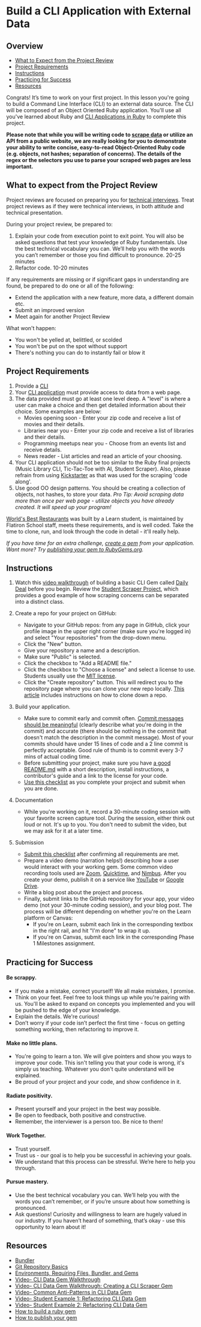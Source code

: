 # Build a CLI Application with External Data

## Overview

- [What to Expect from the Project Review](#expectations)
- [Project Requirements](#requirements)
- [Instructions](#instructions)
- [Practicing for Success](#success)
- [Resources](#resources)

Congrats! It’s time to work on your first project. In this lesson you're going to build a Command Line Interface (CLI) to an external data source. The CLI will be composed of an Object Oriented Ruby application. You'll use all you've learned about Ruby and [CLI Applications in Ruby](https://github.com/learn-co-curriculum/ruby-cli-applications-readme) to complete this project.

**Please note that while you will be writing code to [scrape data](https://github.com/learn-co-curriculum/scraping-reading) or utilize an API from a public website, we are really looking for you to demonstrate your ability to write concise, easy-to-read Object-Oriented Ruby code (e.g. objects, not hashes; separation of concerns). The details of the regex or the selectors you use to parse your scraped web pages are less important.**

## <a id="expectations">What to expect from the Project Review</a>

Project reviews are focused on preparing you for [technical interviews](https://www.brightnetwork.co.uk/career-path-guides/technology-it-software-development/five-ways-stand-out-your-technology/what-expect-technical-interview/). Treat project reviews as if they were technical interviews, in both attitude and technical presentation.

During your project review, be prepared to:

1. Explain your code from execution point to exit point. You will also be asked questions that test your knowledge of Ruby fundamentals. Use the best technical vocabulary you can. We’ll help you with the words you can’t remember or those you find difficult to pronounce. 20-25 minutes
2. Refactor code. 10-20 minutes

If any requirements are missing or if significant gaps in understanding are found, be prepared to do one or all of the following:

- Extend the application with a new feature, more data, a different domain etc.
- Submit an improved version
- Meet again for another Project Review

What won't happen:

- You won't be yelled at, belittled, or scolded
- You won't be put on the spot without support
- There's nothing you can do to instantly fail or blow it

## <a id="requirements">Project Requirements</a>

1. Provide a [CLI](https://github.com/learn-co-curriculum/cli-interfaces-readme#program-loop)
2. Your [CLI application](https://github.com/learn-co-curriculum/ruby-cli-applications-readme) must provide access to data from a web page.
3. The data provided must go at least one level deep. A "level" is where a user can make a choice and then get detailed information about their choice. Some examples are below:
    - Movies opening soon - Enter your zip code and receive a list of movies and their details.
    - Libraries near you -  Enter your zip code and receive a list of libraries and their details.
    - Programming meetups near you - Choose from an events list and receive details.
    - News reader - List articles and read an article of your choosing.
4. Your CLI application should not be too similar to the Ruby final projects (Music Library CLI, Tic-Tac-Toe with AI, Student Scraper). Also, please refrain from using [Kickstarter](https://github.com/learn-co-curriculum/scraping-kickstarter) as that was used for the scraping 'code along'.
5. Use good OO design patterns. You should be creating a collection of objects, not hashes, to store your data. *Pro Tip: Avoid scraping data more than once per web page - utilize objects you have already created. It will speed up your program!*

[World's Best Restaurants](https://github.com/cjbrock/worlds-best-restaurants-cli-gem) was built by a Learn student, is maintained by Flatiron School staff, meets these requirements, and is well coded. Take the time to clone, run, and look through the code in detail - it'll really help.

*If you have time for an extra challenge, [create a gem](https://guides.rubygems.org/make-your-own-gem/) from your application. Want more? Try [publishing your gem to RubyGems.org](https://guides.rubygems.org/publishing/).*

## <a id="instructions">Instructions</a>

1. Watch this [video walkthrough](https://www.youtube.com/watch?v=_lDExWIhYKI) of building a basic CLI Gem called [Daily Deal](https://github.com/learn-co-curriculum/daily_deal) before you begin. Review the [Student Scraper Project](https://github.com/learn-co-curriculum/oo-student-scraper), which provides a good example of how scraping concerns can be separated into a distinct class.

2. Create a repo for your project on GitHub:
    - Navigate to your GitHub repos: from any page in GitHub, click your profile image in the upper right corner (make sure you're logged in) and select "Your repositories" from the drop-down menu.
    - Click the "New" button.
    - Give your repository a name and a description.
    - Make sure "Public" is selected.
    - Click the checkbox to "Add a README file."
    - Click the checkbox to "Choose a license" and select a license to use. Students usually use the [MIT license](https://opensource.org/licenses/MIT).
    - Click the "Create repository" button. This will redirect you to the repository page where you can clone your new repo locally. [This article](http://help.learn.co/workflow-tips/learn-gem/how-to-manually-open-a-lab) includes instructions on how to clone down a repo.

3. Build your application.
    - Make sure to commit early and commit often. [Commit messages should be meaningful](https://chris.beams.io/posts/git-commit/) (clearly describe what you're doing in the commit) and accurate (there should be nothing in the commit that doesn't match the description in the commit message). Most of your commits should have under 15 lines of code and a 2 line commit is perfectly acceptable. Good rule of thumb is to commit every 3-7 mins of actual coding time.
    - Before submitting your project, make sure you have [a good README.md](https://gist.github.com/PurpleBooth/109311bb0361f32d87a2) with a short description, install instructions, a contributor's guide and a link to the license for your code.
    - [Use this checklist](https://docs.google.com/forms/d/1ItDHkNbtHJP8T2G28Nqc3Ad8MppbPDpqv9AijAOCFDA/) as you complete your project and submit when you are done.

4. Documentation
    - While you're working on it, record a 30-minute coding session with your favorite screen capture tool. During the session, either think out loud or not. It's up to you. You don't need to submit the video, but we may ask for it at a later time.

5. Submission
    - [Submit this checklist](https://docs.google.com/forms/d/1ItDHkNbtHJP8T2G28Nqc3Ad8MppbPDpqv9AijAOCFDA/) after confirming all requirements are met.
    - Prepare a video demo (narration helps!) describing how a user would interact with your working gem. Some common video recording tools used are [Zoom](https://zoom.us/), [Quicktime](https://www.apple.com/quicktime/download/), and [Nimbus](https://chrome.google.com/webstore/detail/nimbus-screenshot-screen/bpconcjcammlapcogcnnelfmaeghhagj?hl=en). After you create your demo, publish it on a service like [YouTube](https://www.youtube.com/) or [Google Drive](https://www.google.com/drive/).
    - Write a blog post about the project and process.
    - Finally, submit links to the GitHub repository for your app, your video demo (not your 30-minute coding session), and your blog post. The process will be different depending on whether you're on the Learn platform or Canvas:
        - If you're on Learn, submit each link in the corresponding textbox in the right rail, and hit "I'm done" to wrap it up. 
        - If you're on Canvas, submit each link in the corresponding Phase 1 Milestones assignment.

## <a id="success">Practicing for Success </a>

#### Be scrappy.

- If you make a mistake, correct yourself! We all make mistakes, I promise.
- Think on your feet. Feel free to look things up while you're pairing with us. You'll be asked to expand on concepts you implemented and you will be pushed to the edge of your knowledge.
- Explain the details. We're curious!
- Don’t worry if your code isn’t perfect the first time - focus on getting something working, then refactoring to improve it.

#### Make no little plans.

- You're going to learn a ton. We will give pointers and show you ways to improve your code. This isn't telling you that your code is wrong, it's simply us teaching. Whatever you don't quite understand will be explained.
- Be proud of your project and your code, and show confidence in it.

#### Radiate positivity.

- Present yourself and your project in the best way possible.
- Be open to feedback, both positive and constructive.
- Remember, the interviewer is a person too. Be nice to them!

#### Work Together.

- Trust yourself.
- Trust us - our goal is to help you be successful in achieving your goals.
- We understand that this process can be stressful. We’re here to help you through.

#### Pursue mastery.

- Use the best technical vocabulary you can. We’ll help you with the words you can’t remember, or if you’re unsure about how something is pronounced.
- Ask questions! Curiosity and willingness to learn are hugely valued in our industry. If you haven’t heard of something, that’s okay - use this opportunity to learn about it!

## <a id="resources">Resources</a>

- [Bundler](https://bundler.io/v1.12/guides/creating_gem.html)
- [Git Repository Basics](https://github.com/learn-co-curriculum/git-basics-readme)
- [Environments, Requiring Files, Bundler, and Gems](https://www.youtube.com/watch?v=XBgZLm-sdl8)
- [Video- CLI Data Gem Walkthrough](https://www.youtube.com/watch?v=_lDExWIhYKI)
- [Video- CLI Data Gem Walkthrough: Creating a CLI Scraper Gem](https://www.youtube.com/watch?v=Y5X6NRQi0bU)
- [Video- Common Anti-Patterns in CLI Data Gem](https://www.youtube.com/watch?v=cbMa87oWv08)
- [Video- Student Example 1: Refactoring CLI Data Gem](https://www.youtube.com/watch?v=JEL_PXr74qQ)
- [Video- Student Example 2: Refactoring CLI Data Gem](https://www.youtube.com/watch?v=Lt0oyHiKWIw)
- [How to build a ruby gem](http://guides.rubygems.org/make-your-own-gem/)
- [How to publish your gem](http://guides.rubygems.org/publishing/)
